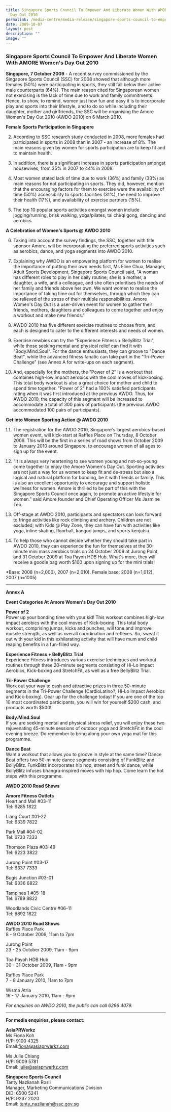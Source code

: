 ```yaml
---
title: Singapore Sports Council To Empower And Liberate Women With AMORE Women's
  Day Out 2010
permalink: /media-centre/media-release/singapore-sports-council-to-empower-and-liberate-women-with-amore-womens/
date: 2009-10-07
layout: post
description: ""
image: ""
---
```

### **Singapore Sports Council To Empower And Liberate Women With AMORE Women's Day Out 2010**

**Singapore, 7 October 2009** - A recent survey commissioned by the Singapore Sports Council (SSC) for 2008 showed that although more females (50%) were participating in sports, they still fall below their active male counterparts (64%). The main reason cited for Singaporean women not exercising is the lack of time due to work and family commitments. Hence, to show, to remind, women just how fun and easy it is to incorporate play and sports into their lifestyle, and to do so while including their daughter, mother and girlfriends, the SSC will be organising the Amore Women's Day Out 2010 (AWDO 2010) on 6 March 2010.

**Female Sports Participation in Singapore**<br>

2. According to SSC research study conducted in 2008, more females had participated in sports in 2008 than in 2007 - an increase of 8%. The main reasons given by women for sports participation are to keep fit and to maintain health.

3. In addition, there is a significant increase in sports participation amongst housewives, from 35% in 2007 to 44% in 2008.

4. Most women stated lack of time due to work (36%) and family (33%) as main reasons for not participating in sports. They did, however, mention that the encouraging factors for them to exercise were the availability of time (50%) accessibility to sports facilities (31%), the need to improve their health (17%), and availability of exercise partners (15%).

5. The top 10 popular sports activities amongst women include jogging/running, brisk walking, yoga/pilates, tai chi/qi gong, dancing and aerobics.

**A Celebration of Women's Sports @ AWDO 2010**<br>

6. Taking into account the survey findings, the SSC, together with title sponsor Amore, will be incorporating the preferred sports activities such as aerobics, dance, and yoga segments into AWDO 2010.

7. Explaining why AWDO is an empowering platform for women to realise the importance of putting their own needs first, Ms Eline Chua, Manager, Adult Sports Development, Singapore Sports Council said, "A woman has different roles to play in her daily routine; she is a mother, a daughter, a wife, and a colleague, and she often prioritises the needs of her family and friends above her own. We want women to realise the importance of taking time out for themselves, through which they can be relieved of the stress of their multiple responsibilities. Amore Women's Day Out is a user-driven event for women to gather their friends, mothers, daughters and colleagues to come together and enjoy a workout and make new friends."

8. AWDO 2010 has five different exercise routines to choose from, and each is designed to cater to the different interests and needs of women.

9. Exercise newbies can try the "Experience Fitness + BellyBlitz Trial", while those seeking mental and physical relief can find it with "Body.Mind.Soul". For the dance enthusiasts, they can groove to "Dance Beat", while the advanced fitness fanatic can take part in the "Tri-Power Challenge" (see Annex A for write-ups on each segment).

10. And, especially for the mothers, the "Power of 2" is a workout that combines high-low impact aerobics with the cool moves of kick-boxing. This total body workout is also a great choice for mother and child to spend time together. "Power of 2" had a 100% satisfied participants rating when it was first introduced at the previous AWDO. Thus, for AWDO 2010, the capacity of this segment will be increased to accommodate a total of 300 pairs of participants (the previous AWDO accommodated 100 pairs of participants).

**Get into Women Sporting Action @ AWDO 2010**<br>

11. The registration for the AWDO 2010, Singapore's largest aerobics-based women event, will kick-start at Raffles Place on Thursday, 8 October 2009. This will be the first in a series of road shows from October 2009 to January 2010 around Singapore, to encourage women of all ages to sign up for the event.

12. "It is always very heartening to see women young and not-so-young come together to enjoy the Amore Women's Day Out. Sporting activities are not just a way for us women to keep fit and de-stress but also a logical and natural platform for bonding, be it with friends or family. This is also an excellent opportunity to encourage and support holistic wellness for women. Amore is thrilled to be part of this with the Singapore Sports Council once again, to promote an active lifestyle for women." said Amore founder and Chief Operating Officer Ms Jasmine Teo.

13. Off-stage at AWDO 2010, participants and spectators can look forward to fringe activities like rock climbing and archery. Children are not excluded; with Kids @ Play Zone, they can have fun with activities like yoga, inline skating, floorball, kangoo jumps, and sports kenjutsu.

14. To help those who cannot decide whether they should take part in AWDO 2010, they can experience the fun for themselves at the 30-minute mini mass aerobics trials on 24 October 2009 at Jurong Point, and 31 October 2009 at Toa Payoh HDB Hub. What's more, they will receive a goodie bag worth $100 upon signing up for the mini trials!

&ast;Base: 2008 (n=2,000), 2007 (n=2,010). Female base: 2008 (n=1,012), 2007 (n=1005)

---

**Annex A**<br>

**Event Categories At Amore Women's Day Out 2010**<br>

**Power of 2**
<br>
Power up your bonding time with your kid! This workout combines high-low impact aerobics with the cool moves of Kick-boxing. This total body workout, comprising jumps, kicks and punches, will tone and improve muscle strength, as well as overall coordination and reflexes. So, sweat it out with your kid in this exhilarating activity that will have mum and child reaping benefits in a fun-filled way.

**Experience Fitness + BellyBlitz Trial**
<br>
Experience Fitness introduces various exercise techniques and workout routines through three 20-minute segments consisting of Hi-Lo Impact Aerobics, Kick-boxing and StretchFit, as well as a free BellyBlitz Trial.

**Tri-Power Challenge**
<br>
Work out your way to cash and attractive prizes in three 50-minute segments in the Tri-Power Challenge (CardioLatino?, Hi-Lo Impact Aerobics and Kick-boxing). Gear up for the challenge today! If you are one of the top 10 most coordinated participants, you will win for yourself $200 cash, and products worth $500!

**Body.Mind.Soul**
<br>
If you are seeking mental and physical stress relief, you will enjoy these two rejuvenating 45-minute sessions of outdoor yoga and StretchFit in the cool evening breeze.
Do remember to bring along your own yoga mat for this programme.

**Dance Beat**
<br>
Want a workout that allows you to groove in style at the same time? Dance Beat offers two 50-minute dance segments consisting of FunkBlitz and BollyBlitz. FunkBlitz incorporates hip hop, street and funk dance, while BollyBlitz infuses bhangra-inspired moves with hip hop. Come learn the hot steps with this programme.


**AWDO 2010 Road Shows**<br>

**Amore Fitness Outlets**
<br>
Heartland Mall #03-11
<br>
Tel: 6285 1822

Liang Court #01-22
<br>
Tel: 6339 7822

Park Mall #04-02
<br>
Tel: 6733 7333

Thomson Plaza #03-49
<br>
Tel: 6223 3822

Jurong Point #03-17
<br>
Tel: 6337 7333

Bugis Junction #03-01
<br>
Tel: 6336 6822

Tampines 1 #05-18
<br>
Tel: 6789 8822

Woodlands Civic Centre #06-11
<br>
Tel: 6892 1822

**AWDO 2010 Road Shows**
<br>
Raffles Place Park
<br>
8 - 9 October 2009, 11am to 7pm

Jurong Point
<br>
23 - 25 October 2009, 11am - 9pm

Toa Payoh HDB Hub
<br>
30 - 31 October 2009, 11am - 9pm

Raffles Place Park
<br>
7 - 8 January 2010, 11am to 7pm

Wisma Atria
<br>
16 - 17 January 2010, 11am - 9pm

_For enquiries on AWDO 2010, the public can call 6296 4079._


---

**For media enquiries, please contact:**
<br>

**AsiaPRWerkz**
<br>
Ms Fiona Koh
<br>
H/P: 9100 4325
<br>
Email:[fiona@asiaprwerkz.com](mailto:fiona@asiaprwerkz.com)

Ms Julie Chiang
<br>
H/P: 9009 5781
<br>
Email: [julie@asiaprwerkz.com](mailto:julie@asiaprwerkz.com)

**Singapore Sports Council**
<br>
Tanty Nazlianah Rosli
<br>
Manager, Marketing Communications Division
<br>
DID: 6500 5241
<br>
H/P: 9237 2020
<br>
Email: [tanty_nazlianah@ssc.gov.sg](mailto:tanty_nazlianah@ssc.gov.sg)
